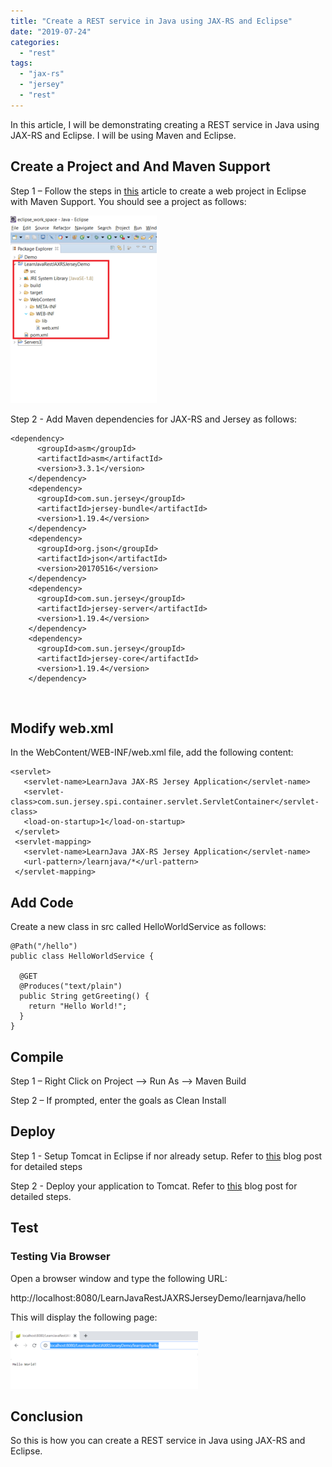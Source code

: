 ```yaml
---
title: "Create a REST service in Java using JAX-RS and Eclipse"
date: "2019-07-24"
categories: 
  - "rest"
tags: 
  - "jax-rs"
  - "jersey"
  - "rest"
---
```


In this article, I will be demonstrating creating a REST service in Java using JAX-RS and Eclipse. I will be using Maven and Eclipse.

## Create a Project and And Maven Support

Step 1 – Follow the steps in [this](https://learnjava.co.in/how-to-create-a-maven-web-project-in-eclipse/) article to create a web project in Eclipse with Maven Support. You should see a project as follows:

[![](images/1-234x300.png)](https://learnjava.co.in/wp-content/uploads/2019/07/1.png)

Step 2 - Add Maven dependencies for JAX-RS and Jersey as follows:

```
<dependency>
      <groupId>asm</groupId>
      <artifactId>asm</artifactId>
      <version>3.3.1</version>
    </dependency>
    <dependency>
      <groupId>com.sun.jersey</groupId>
      <artifactId>jersey-bundle</artifactId>
      <version>1.19.4</version>
    </dependency>
    <dependency>
      <groupId>org.json</groupId>
      <artifactId>json</artifactId>
      <version>20170516</version>
    </dependency>
    <dependency>
      <groupId>com.sun.jersey</groupId>
      <artifactId>jersey-server</artifactId>
      <version>1.19.4</version>
    </dependency>
    <dependency>
      <groupId>com.sun.jersey</groupId>
      <artifactId>jersey-core</artifactId>
      <version>1.19.4</version>
    </dependency>
```

 

## Modify web.xml

In the WebContent/WEB-INF/web.xml file, add the following content:

```
<servlet>
   <servlet-name>LearnJava JAX-RS Jersey Application</servlet-name>
   <servlet-class>com.sun.jersey.spi.container.servlet.ServletContainer</servlet-class>
   <load-on-startup>1</load-on-startup>
 </servlet>
 <servlet-mapping>
   <servlet-name>LearnJava JAX-RS Jersey Application</servlet-name>
   <url-pattern>/learnjava/*</url-pattern>
 </servlet-mapping>
```

## Add Code

Create a new class in src called HelloWorldService as follows:

```
@Path("/hello")
public class HelloWorldService {
  
  @GET
  @Produces("text/plain")
  public String getGreeting() {
    return "Hello World!";
  }
}
```

## Compile

Step 1 – Right Click on Project –> Run As –> Maven Build

Step 2 – If prompted, enter the goals as Clean Install

## Deploy

Step 1 - Setup Tomcat in Eclipse if nor already setup. Refer to [this](https://learnjava.co.in/how-to-setup-tomcat-in-eclipse/) blog post for detailed steps

Step 2 - Deploy your application to Tomcat. Refer to [this](https://learnjava.co.in/how-to-deploy-an-application-on-tomcat-server-in-eclipse/) blog post for detailed steps.

## Test

### Testing Via Browser

Open a browser window and type the following URL:

http://localhost:8080/LearnJavaRestJAXRSJerseyDemo/learnjava/hello

This will display the following page:

[![](images/2-300x92.png)](https://learnjava.co.in/wp-content/uploads/2019/07/2.png)

## Conclusion

So this is how you can create a REST service in Java using JAX-RS and Eclipse.
